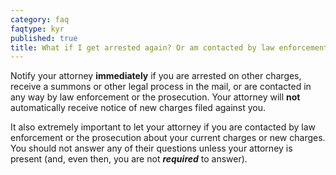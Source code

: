 ```yaml
---
category: faq
faqtype: kyr
published: true
title: What if I get arrested again? Or am contacted by law enforcement?
---
```

Notify your attorney **immediately** if you are arrested on other charges, receive a summons or other legal process in the mail, or are contacted in any way by law enforcement or the prosecution. Your attorney will **not** automatically receive notice of new charges filed against you.

It also extremely important to let your attorney if you are contacted by law enforcement or the prosecution about your current charges or new charges. You should not answer any of their questions unless your attorney is present (and, even then, you are not ***required*** to answer). 
